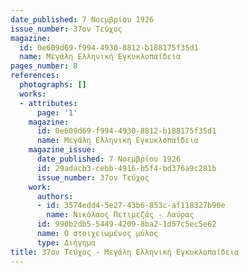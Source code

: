 ```yaml
---
date_published: 7 Νοεμβρίου 1926
issue_number: 37ον Τεύχος
magazine:
  id: 0e609d69-f994-4930-8812-b188175f35d1
  name: Μεγάλη Ελληνική Εγκυκλοπαίδεια
pages_number: 8
references:
  photographs: []
  works:
  - attributes:
      page: '1'
    magazine:
      id: 0e609d69-f994-4930-8812-b188175f35d1
      name: Μεγάλη Ελληνική Εγκυκλοπαίδεια
    magazine_issue:
      date_published: 7 Νοεμβρίου 1926
      id: 29adacb3-cebb-4916-b5f4-bd376a9c281b
      issue_number: 37ον Τεύχος
    work:
      authors:
      - id: 3574edd4-5e27-43b6-853c-af118327b90e
        name: Νικόλαος Πετιμεζάς - Λαύρας
      id: 990b2db5-5449-4209-8ba2-1d57c5ec5e62
      name: Ο στοιχειωμένος μύλος
      type: Διήγημα
title: 37ον Τεύχος - Μεγάλη Ελληνική Εγκυκλοπαίδεια
---
```


